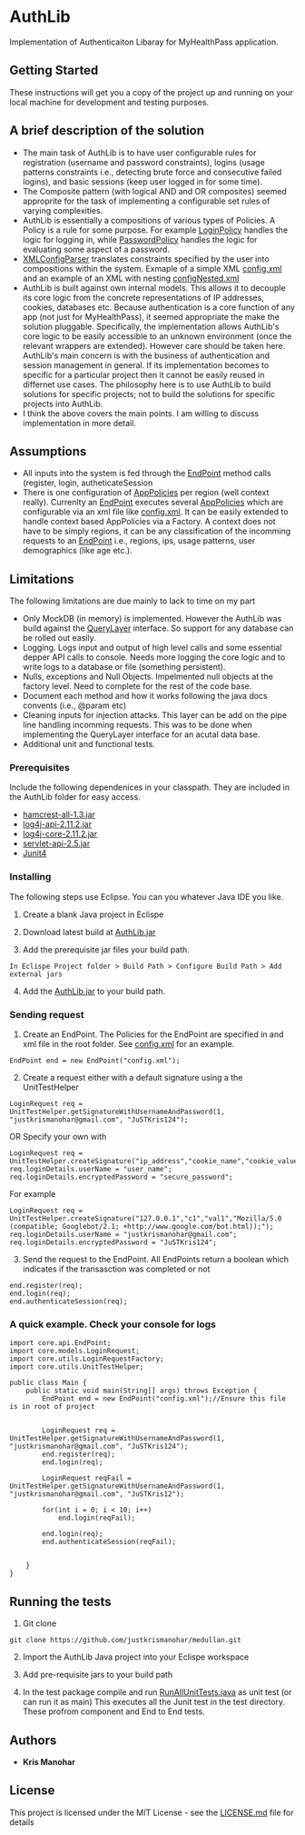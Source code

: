 # AuthLib

Implementation of Authenticaiton Libaray for MyHealthPass application.
## Getting Started

These instructions will get you a copy of the project up and running on your local machine for development and testing purposes.
## A brief description of the solution
* The main task of AuthLib is to have user configurable rules for registration (username and password constraints), logins (usage patterns constraints i.e., detecting brute force and consecutive failed logins), and basic sessions (keep user logged in for some time).
* The Composite pattern (with logical AND and OR composites) seemed approprite for the task of implementing a configurable set rules of varying complexities. 
* AuthLib is essentially a compositions of various types of Policies. A Policy is a rule for some purpose. For example [LoginPolicy](https://github.com/justkrismanohar/medullan/blob/master/AuthLib/src/core/policy/login/LoginPolicy.java) handles the logic for logging in, while [PasswordPolicy](https://github.com/justkrismanohar/medullan/blob/master/AuthLib/src/core/policy/password/PasswordPolicy.java) handles the logic for evaluating some aspect of a password.
* [XMLConfigParser](https://github.com/justkrismanohar/medullan/blob/master/AuthLib/src/core/api/XMLConfigParser.java) translates constraints specified by the user into compositions within the system. Exmaple of a simple XML [config.xml](https://github.com/justkrismanohar/medullan/blob/master/AuthLib/config.xml) and an example of an XML with nesting [configNested.xml](https://github.com/justkrismanohar/medullan/blob/master/AuthLib/configNested.xml)
* AuthLib is built against own internal models. This allows it to decouple its core logic from the concrete representations of IP addresses, cookies, databases etc. Because authentication is a core function of any app (not just for MyHealthPass), it seemed appropriate the make the solution pluggable. Specifically, the implementation allows AuthLib's core logic to be easily accessible to an unknown environment (once the relevant wrappers are extended). However care should be taken here. AuthLib's main concern is with the business of authentication and session management in general. If its implementation becomes to specific for a particular project then it cannot be easily reused in differnet use cases. The philosophy here is to use AuthLib to build solutions for specific projects; not to build the solutions for specific projects into AuthLib.
* I think the above covers the main points. I am willing to discuss implementation in more detail. 

## Assumptions
* All inputs into the system is fed through the [EndPoint](https://github.com/justkrismanohar/medullan/blob/master/AuthLib/src/core/api/EndPoint.java)  method calls (register, login, autheticateSession
* There is one configuration of [AppPolicies](https://github.com/justkrismanohar/medullan/blob/master/AuthLib/src/core/api/AppPolicies.java) per region (well context really). Currenlty an [EndPoint](https://github.com/justkrismanohar/medullan/blob/master/AuthLib/src/core/api/EndPoint.java) executes several [AppPolicies](https://github.com/justkrismanohar/medullan/blob/master/AuthLib/src/core/api/AppPolicies.java) which are configurable via an xml file like [config.xml](https://github.com/justkrismanohar/medullan/blob/master/AuthLib/config.xml). It can be easily extended to handle context based AppPolicies via a Factory. A context does not have to be simply regions, it can be any classification of the incomming requests to an [EndPoint](https://github.com/justkrismanohar/medullan/blob/master/AuthLib/src/core/api/EndPoint.java) i.e., regions, ips, usage patterns, user demographics (like age etc.).

## Limitations
The following limitations are due mainly to lack to time on my part
* Only MockDB (in memory) is implemented. However the AuthLib was build against the [QueryLayer](https://github.com/justkrismanohar/medullan/blob/master/AuthLib/src/core/queries/QueryLayer.java) interface. So support for any database can be rolled out easily.
* Logging. Logs input and output of high level calls and some essential depper API calls to console. Needs more logging the core logic and to write logs to a database or file (something persistent).
* Nulls, exceptions and Null Objects. Impelmented null objects at the factory level. Need to complete for the rest of the code base.
* Document each method and how it works following the java docs convents (i.e., @param etc) 
* Cleaning inputs for injection attacks. This layer can be add on the pipe line handling incomming requests. This was to be done when implementing the QueryLayer interface for an acutal data base.
* Additional unit and functional tests.

### Prerequisites

Include the following dependenices in your classpath. They are included in the AuthLib folder for easy access.

* [hamcrest-all-1.3.jar](https://github.com/justkrismanohar/medullan/raw/master/AuthLib/hamcrest-all-1.3.jar) 
* [log4j-api-2.11.2.jar](https://github.com/justkrismanohar/medullan/raw/master/AuthLib/log4j-api-2.11.2.jar) 
* [log4j-core-2.11.2.jar](https://github.com/justkrismanohar/medullan/raw/master/AuthLib/log4j-core-2.11.2.jar) 
* [servlet-api-2.5.jar](https://github.com/justkrismanohar/medullan/raw/master/AuthLib/servlet-api-2.5.jar)
* [Junit4](https://github.com/junit-team/junit4/wiki/Download-and-Install)

### Installing

The following steps use Eclipse. You can you whatever Java IDE you like.

1. Create a blank Java project in Eclispe

2. Download latest build at [AuthLib.jar](https://github.com/justkrismanohar/medullan/blob/master/AuthLib/exported-jar/AuthLib.jar) 

3. Add the prerequisite jar files your build path. 
```
In Eclispe Project folder > Build Path > Configure Build Path > Add external jars
```
4. Add the [AuthLib.jar](https://github.com/justkrismanohar/medullan/blob/master/AuthLib/exported-jar/AuthLib.jar)  to your build path.

### Sending request

1. Create an EndPoint. The Policies for the EndPoint are specified in and xml file in the root folder.
See [config.xml](https://github.com/justkrismanohar/medullan/blob/master/AuthLib/config.xml) for an example.
```
EndPoint end = new EndPoint("config.xml");
```
2. Create a request either with a default signature using a the UnitTestHelper
```
LoginRequest req = UnitTestHelper.getSignatureWithUsernameAndPassword(1, "justkrismanohar@gmail.com", "JuSTKris124");
```
OR Specify your own with 

```
LoginRequest req = UnitTestHelper.createSignature("ip_address","cookie_name","cookie_value","user_agent");
req.loginDetails.userName = "user_name";
req.loginDetails.encryptedPassword = "secure_password";
```
For example
```
LoginRequest req = UnitTestHelper.createSignature("127.0.0.1","c1","val1","Mozilla/5.0 (compatible; Googlebot/2.1; +http://www.google.com/bot.html));");
req.loginDetails.userName = "justkrismanohar@gmail.com";
req.loginDetails.encryptedPassword = "JuSTKris124";
```
3. Send the request to the EndPoint. All EndPoints return a boolean which indicates if the transasction was completed or not
```
end.register(req);
end.login(req);
end.authenticateSession(req);
```

### A quick example. Check your console for logs
```
import core.api.EndPoint;
import core.models.LoginRequest;
import core.utils.LoginRequestFactory;
import core.utils.UnitTestHelper;

public class Main {
	public static void main(String[] args) throws Exception {
		EndPoint end = new EndPoint("config.xml");//Ensure this file is in root of project
		
		
		LoginRequest req = UnitTestHelper.getSignatureWithUsernameAndPassword(1, "justkrismanohar@gmail.com", "JuSTKris124");
		end.register(req);
		end.login(req);
		
		LoginRequest reqFail = UnitTestHelper.getSignatureWithUsernameAndPassword(1, "justkrismanohar@gmail.com", "JuSTKris12");
		
		for(int i = 0; i < 10; i++)
			end.login(reqFail);
		
		end.login(req);
		end.authenticateSession(reqFail);
		
		
	}
}
```

## Running the tests

1. Git clone
 
```
git clone https://github.com/justkrismanohar/medullan.git
```
2. Import the AuthLib Java project into your Eclispe workspace

3. Add pre-requisite jars to your build path

4. In the test package compile and run [RunAllUnitTests.java](https://github.com/justkrismanohar/medullan/blob/master/AuthLib/src/tests/RunAllUnitTests.java) as unit test (or can run it as main)
This executes all the Junit test in the test directory. These profrom component and End to End tests.


## Authors

* **Kris Manohar** 

## License

This project is licensed under the MIT License - see the [LICENSE.md](LICENSE.md) file for details

